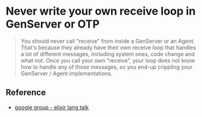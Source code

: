 Never write your own receive loop in GenServer or OTP
========

> You should never call "receive" from inside a GenServer or an Agent. That's because they already have their own receive loop that handles a lot of different messages, including system ones, code change and what not. Once you call your own "receive", your loop does not know how to handle any of those messages, so you end-up crippling your GenServer / Agent implementations.

## Reference

- [google group - elixir lang talk](https://groups.google.com/forum/#!topic/elixir-lang-talk/SbwY23ORz3A)

